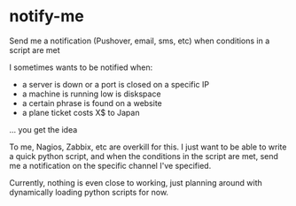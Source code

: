 # notify-me
Send me a notification (Pushover, email, sms, etc) when conditions in a script are met

I sometimes wants to be notified when:
  - a server is down or a port is closed on a specific IP
  - a machine is running low is diskspace
  - a certain phrase is found on a website
  - a plane ticket costs X$ to Japan

... you get the idea

To me, Nagios, Zabbix, etc are overkill for this. 
I just want to be able to write a quick python script, and when the conditions in the script are met, send me a notification on the specific channel I've specified.


Currently, nothing is even close to working, just planning around with dynamically loading python scripts for now.
